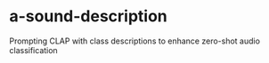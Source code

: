 # a-sound-description
Prompting CLAP with class descriptions to enhance zero-shot audio classification
